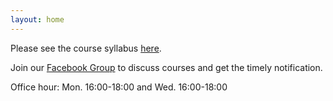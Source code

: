 ```yaml
---
layout: home
---
```

Please see the course syllabus [here](/nsysu-math524/static_files/presentations/course_outline.pdf).

Join our [Facebook Group](https://www.facebook.com/groups/639876774414538) to discuss courses and get the timely notification.

Office hour:  Mon. 16:00-18:00 and Wed. 16:00-18:00


